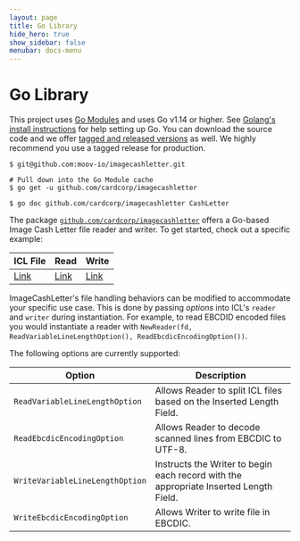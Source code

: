 ```yaml
---
layout: page
title: Go Library
hide_hero: true
show_sidebar: false
menubar: docs-menu
---
```


# Go Library

This project uses [Go Modules](https://github.com/golang/go/wiki/Modules) and uses Go v1.14 or higher. See [Golang's install instructions](https://golang.org/doc/install) for help setting up Go. You can download the source code and we offer [tagged and released versions](https://github.com/cardcorp/imagecashletter/releases/latest) as well. We highly recommend you use a tagged release for production.

```
$ git@github.com:moov-io/imagecashletter.git

# Pull down into the Go Module cache
$ go get -u github.com/cardcorp/imagecashletter

$ go doc github.com/cardcorp/imagecashletter CashLetter
```

The package [`github.com/cardcorp/imagecashletter`](https://pkg.go.dev/github.com/cardcorp/imagecashletter) offers a Go-based Image Cash Letter file reader and writer. To get started, check out a specific example:

| ICL File | Read | Write |
|---------|------|-------|
| [Link](https://github.com/cardcorp/imagecashletter/blob/master/examples/imagecashletter-read/iclFile.x937) | [Link](https://github.com/cardcorp/imagecashletter/blob/master/examples/imagecashletter-read/main.go) | [Link](https://github.com/cardcorp/imagecashletter/blob/master/examples/imagecashletter-write/main.go) |

ImageCashLetter's file handling behaviors can be modified to accommodate your specific use case. This is done by passing _options_ into ICL's `reader` and `writer` during instantiation. For example, to read EBCDID encoded files you would instantiate a reader with `NewReader(fd, ReadVariableLineLengthOption(), ReadEbcdicEncodingOption())`.

The following options are currently supported:

| Option | Description |
|-----|-----|
| `ReadVariableLineLengthOption` | Allows Reader to split ICL files based on the Inserted Length Field. |
| `ReadEbcdicEncodingOption` | Allows Reader to decode scanned lines from EBCDIC to UTF-8. |
| `WriteVariableLineLengthOption` | Instructs the Writer to begin each record with the appropriate Inserted Length Field. |
| `WriteEbcdicEncodingOption` | Allows Writer to write file in EBCDIC. |
